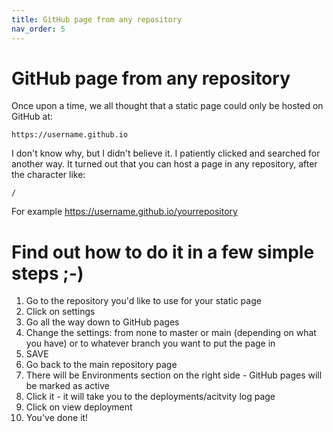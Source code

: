 ```yaml
---
title: GitHub page from any repository
nav_order: 5
---
```


GitHub page from any repository
====

Once upon a time, we all thought that a static page could only be hosted on GitHub at:

```
https://username.github.io
```

I don't know why, but I didn't believe it. I patiently clicked and searched for another way. It turned out that you can host a page in any repository, after the character like:
```
/
```
For example https://username.github.io/yourrepository

# Find out how to do it in a few simple steps ;-)

1. Go to the repository you'd like to use for your static page 
2. Click on settings
3. Go all the way down to GitHub pages
4. Change the settings: from none to master or main (depending on what you have) or to whatever branch you want to put the page in
5. SAVE
6. Go back to the main repository page
7. There will be Environments section on the right side - GitHub pages will be marked as active
8. Click it - it will take you to the deployments/acitvity log page
10. Click on view deployment
11. You've done it!

